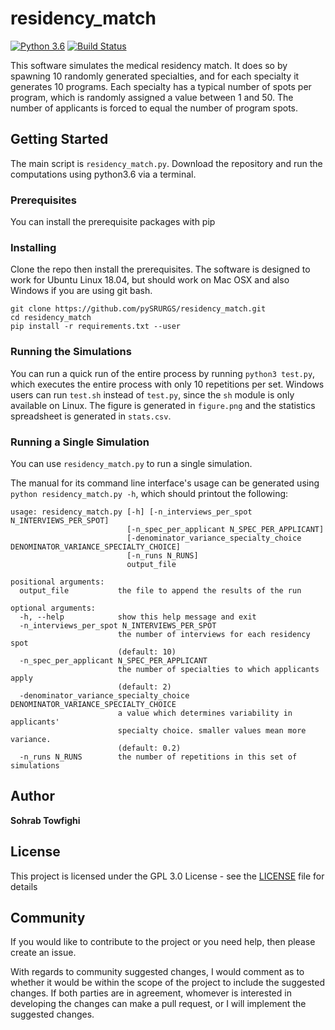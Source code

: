 # residency_match

[![Python 3.6](https://img.shields.io/badge/python-3.6-blue.svg)](https://www.python.org/downloads/release/python-360/)
[![Build Status](https://travis-ci.org/pySRURGS/residency_match.svg?branch=master)](https://travis-ci.org/pySRURGS/residency_match)

This software simulates the medical residency match. It does so by spawning 10 randomly generated specialties, and for each specialty it generates 10 programs. Each specialty has a typical number of spots per program, which is randomly assigned a value between 1 and 50. The number of applicants is forced to equal the number of program spots. 

## Getting Started

The main script is `residency_match.py`. Download the repository and run the computations using python3.6 via a terminal.

### Prerequisites

You can install the prerequisite packages with pip

### Installing

Clone the repo then install the prerequisites. The software is designed to work for Ubuntu Linux 18.04, but should work on Mac OSX and also Windows if you are using git bash. 

```
git clone https://github.com/pySRURGS/residency_match.git
cd residency_match
pip install -r requirements.txt --user
```

### Running the Simulations

You can run a quick run of the entire process by running `python3 test.py`, which executes the entire process with only 10 repetitions per set. Windows users can run `test.sh` instead of `test.py`, since the `sh` module is only available on Linux. The figure is generated in `figure.png` and the statistics spreadsheet is generated in `stats.csv`.

### Running a Single Simulation

You can use `residency_match.py` to run a single simulation. 

The manual for its command line interface's usage can be generated using `python residency_match.py -h`, which should printout the following:

```
usage: residency_match.py [-h] [-n_interviews_per_spot N_INTERVIEWS_PER_SPOT]
                          [-n_spec_per_applicant N_SPEC_PER_APPLICANT]
                          [-denominator_variance_specialty_choice DENOMINATOR_VARIANCE_SPECIALTY_CHOICE]
                          [-n_runs N_RUNS]
                          output_file

positional arguments:
  output_file           the file to append the results of the run

optional arguments:
  -h, --help            show this help message and exit
  -n_interviews_per_spot N_INTERVIEWS_PER_SPOT
                        the number of interviews for each residency spot
                        (default: 10)
  -n_spec_per_applicant N_SPEC_PER_APPLICANT
                        the number of specialties to which applicants apply
                        (default: 2)
  -denominator_variance_specialty_choice DENOMINATOR_VARIANCE_SPECIALTY_CHOICE
                        a value which determines variability in applicants'
                        specialty choice. smaller values mean more variance.
                        (default: 0.2)
  -n_runs N_RUNS        the number of repetitions in this set of simulations
```

## Author

**Sohrab Towfighi**

## License

This project is licensed under the GPL 3.0 License - see the [LICENSE](LICENSE) file for details

## Community

If you would like to contribute to the project or you need help, then please create an issue.

With regards to community suggested changes, I would comment as to whether it would be within the scope of the project to include the suggested changes. If both parties are in agreement, whomever is interested in developing the changes can make a pull request, or I will implement the suggested changes.
